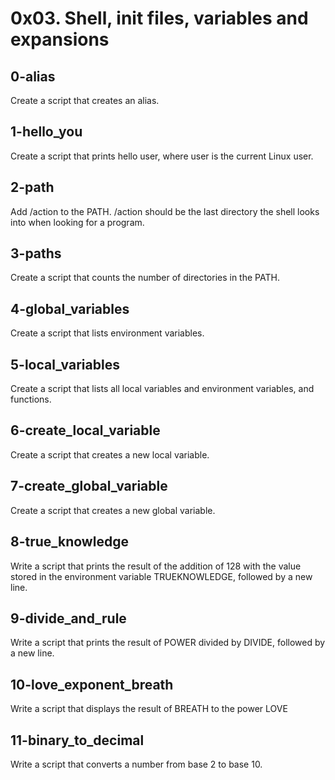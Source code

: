 # 0x03. Shell, init files, variables and expansions

## 0-alias
Create a script that creates an alias.
## 1-hello_you
Create a script that prints hello user, where user is the current Linux user.
## 2-path
Add /action to the PATH. /action should be the last directory the shell looks into when looking for a program.
## 3-paths
Create a script that counts the number of directories in the PATH.
## 4-global_variables
Create a script that lists environment variables.
## 5-local_variables
Create a script that lists all local variables and environment variables, and functions.
## 6-create_local_variable
Create a script that creates a new local variable.
## 7-create_global_variable
Create a script that creates a new global variable.
## 8-true_knowledge
Write a script that prints the result of the addition of 128 with the value stored in the environment variable TRUEKNOWLEDGE, followed by a new line.
## 9-divide_and_rule
Write a script that prints the result of POWER divided by DIVIDE, followed by a new line.
## 10-love_exponent_breath
Write a script that displays the result of BREATH to the power LOVE
## 11-binary_to_decimal
Write a script that converts a number from base 2 to base 10.

